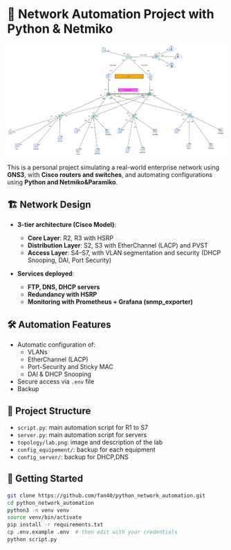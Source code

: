 # 🔧 Network Automation Project with Python & Netmiko

![Network Topology](topology/lab.png)

This is a personal project simulating a real-world enterprise network using **GNS3**, with **Cisco routers and switches**, and automating configurations using **Python and Netmiko&Paramiko**.

## 🏗️ Network Design

- **3-tier architecture (Cisco Model)**:
  - **Core Layer**: R2, R3 with HSRP
  - **Distribution Layer**: S2, S3 with EtherChannel (LACP) and PVST
  - **Access Layer**: S4–S7, with VLAN segmentation and security (DHCP Snooping, DAI, Port Security)

- **Services deployed**:
  - **FTP, DNS, DHCP servers**
  - **Redundancy with HSRP**
  - **Monitoring with Prometheus + Grafana (snmp_exporter)**

## 🛠️ Automation Features

- Automatic configuration of:
  - VLANs
  - EtherChannel (LACP)
  - Port-Security and Sticky MAC
  - DAI & DHCP Snooping
- Secure access via `.env` file
- Backup

## 📁 Project Structure

- `script.py`: main automation script for R1 to S7
- `server.py`: main automation script for servers
- `topology/lab.png`: image and description of the lab
- `config_equipement/`: backup for each equipment
- `config_server/`: backup for DHCP,DNS

## 🚀 Getting Started

```bash
git clone https://github.com/fan40/python_network_automation.git
cd python_network_automation
python3 -m venv venv
source venv/bin/activate
pip install -r requirements.txt
cp .env.example .env  # then edit with your credentials
python script.py
